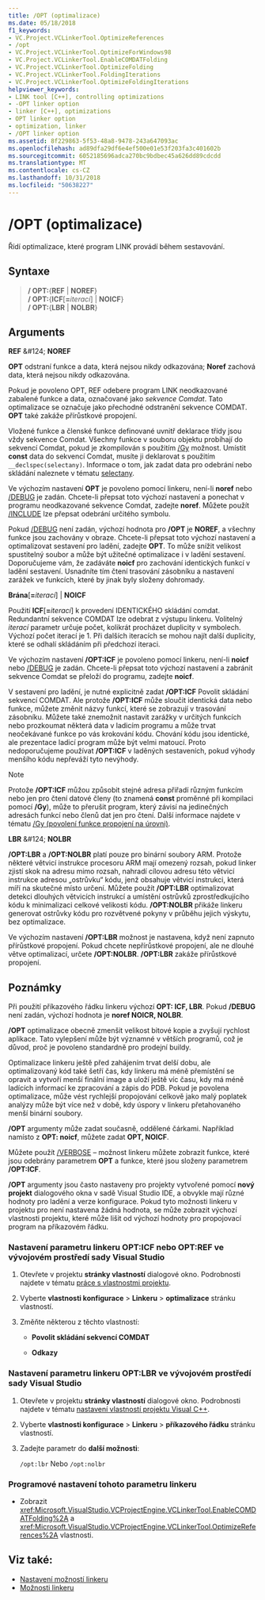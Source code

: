 ```yaml
---
title: /OPT (optimalizace)
ms.date: 05/18/2018
f1_keywords:
- VC.Project.VCLinkerTool.OptimizeReferences
- /opt
- VC.Project.VCLinkerTool.OptimizeForWindows98
- VC.Project.VCLinkerTool.EnableCOMDATFolding
- VC.Project.VCLinkerTool.OptimizeFolding
- VC.Project.VCLinkerTool.FoldingIterations
- VC.Project.VCLinkerTool.OptimizeFoldingIterations
helpviewer_keywords:
- LINK tool [C++], controlling optimizations
- -OPT linker option
- linker [C++], optimizations
- OPT linker option
- optimization, linker
- /OPT linker option
ms.assetid: 8f229863-5f53-48a8-9478-243a647093ac
ms.openlocfilehash: ad89dfa29df6e4ef500e01e53f203fa3c401602b
ms.sourcegitcommit: 6052185696adca270bc9bdbec45a626dd89cdcdd
ms.translationtype: MT
ms.contentlocale: cs-CZ
ms.lasthandoff: 10/31/2018
ms.locfileid: "50638227"
---
```

# <a name="opt-optimizations"></a>/OPT (optimalizace)

Řídí optimalizace, které program LINK provádí během sestavování.

## <a name="syntax"></a>Syntaxe

> **/ OPT:**{**REF** | **NOREF**}<br/>
> **/ OPT:**{**ICF**[**=**_iterací_] | **NOICF**}<br/>
> **/ OPT:**{**LBR** | **NOLBR**}

## <a name="arguments"></a>Arguments

**REF** &AMP;#124; **NOREF**

**OPT** odstraní funkce a data, která nejsou nikdy odkazována; **Noref** zachová data, která nejsou nikdy odkazována.

Pokud je povoleno OPT, REF odebere program LINK neodkazované zabalené funkce a data, označované jako *sekvence Comdat*. Tato optimalizace se označuje jako přechodné odstranění sekvence COMDAT. **OPT** také zakáže přírůstkové propojení.

Vložené funkce a členské funkce definované uvnitř deklarace třídy jsou vždy sekvence Comdat. Všechny funkce v souboru objektu probíhají do sekvencí Comdat, pokud je zkompilován s použitím [/Gy](../../build/reference/gy-enable-function-level-linking.md) možnost. Umístit **const** data do sekvencí Comdat, musíte ji deklarovat s použitím `__declspec(selectany)`. Informace o tom, jak zadat data pro odebrání nebo skládání naleznete v tématu [selectany](../../cpp/selectany.md).

Ve výchozím nastavení **OPT** je povoleno pomocí linkeru, není-li **noref** nebo [/DEBUG](../../build/reference/debug-generate-debug-info.md) je zadán. Chcete-li přepsat toto výchozí nastavení a ponechat v programu neodkazované sekvence Comdat, zadejte **noref**. Můžete použít [/INCLUDE](../../build/reference/include-force-symbol-references.md) lze přepsat odebrání určitého symbolu.

Pokud [/DEBUG](../../build/reference/debug-generate-debug-info.md) není zadán, výchozí hodnota pro **/OPT** je **NOREF**, a všechny funkce jsou zachovány v obraze. Chcete-li přepsat toto výchozí nastavení a optimalizovat sestavení pro ladění, zadejte **OPT**. To může snížit velikost spustitelný soubor a může být užitečné optimalizace i v ladění sestavení. Doporučujeme vám, že zadáváte **noicf** pro zachování identických funkcí v ladění sestavení. Usnadníte tím čtení trasování zásobníku a nastavení zarážek ve funkcích, které by jinak byly složeny dohromady.

**Brána**\[**=**_iterací_] &#124; **NOICF**

Použití **ICF**\[**=**_iterací_] k provedení IDENTICKÉHO skládání comdat. Redundantní sekvence COMDAT lze odebrat z výstupu linkeru. Volitelný *iterací* parametr určuje počet, kolikrát procházet duplicity v symbolech. Výchozí počet iterací je 1. Při dalších iteracích se mohou najít další duplicity, které se odhalí skládáním při předchozí iteraci.

Ve výchozím nastavení **/OPT:ICF** je povoleno pomocí linkeru, není-li **noicf** nebo [/DEBUG](../../build/reference/debug-generate-debug-info.md) je zadán. Chcete-li přepsat toto výchozí nastavení a zabránit sekvence Comdat se přeloží do programu, zadejte **noicf**.

V sestavení pro ladění, je nutné explicitně zadat **/OPT:ICF** Povolit skládání sekvencí COMDAT. Ale protože **/OPT:ICF** může sloučit identická data nebo funkce, můžete změnit názvy funkcí, které se zobrazují v trasování zásobníku. Můžete také znemožnit nastavit zarážky v určitých funkcích nebo prozkoumat některá data v ladicím programu a může trvat neočekávané funkce po vás krokování kódu. Chování kódu jsou identické, ale prezentace ladicí program může být velmi matoucí. Proto nedoporučujeme používat **/OPT:ICF** v laděných sestaveních, pokud výhody menšího kódu nepřeváží tyto nevýhody.

> [!NOTE]
> Protože **/OPT:ICF** můžou způsobit stejné adresa přiřadí různým funkcím nebo jen pro čtení datové členy (to znamená **const** proměnné při kompilaci pomocí **/Gy**), může to přerušit program, který závisí na jedinečných adresách funkcí nebo členů dat jen pro čtení. Další informace najdete v tématu [/Gy (povolení funkce propojení na úrovni)](../../build/reference/gy-enable-function-level-linking.md).

**LBR** &AMP;#124; **NOLBR**

**/OPT:LBR** a **/OPT:NOLBR** platí pouze pro binární soubory ARM. Protože některé větvicí instrukce procesoru ARM mají omezený rozsah, pokud linker zjistí skok na adresu mimo rozsah, nahradí cílovou adresu této větvicí instrukce adresou „ostrůvku“ kódu, jenž obsahuje větvicí instrukci, která míří na skutečné místo určení. Můžete použít **/OPT:LBR** optimalizovat detekci dlouhých větvicích instrukcí a umístění ostrůvků zprostředkujícího kódu k minimalizaci celkové velikosti kódu. **/OPT:NOLBR** přikáže linkeru generovat ostrůvky kódu pro rozvětvené pokyny v průběhu jejich výskytu, bez optimalizace.

Ve výchozím nastavení **/OPT:LBR** možnost je nastavena, když není zapnuto přírůstkové propojení. Pokud chcete nepřírůstkové propojení, ale ne dlouhé větve optimalizací, určete **/OPT:NOLBR**. **/OPT:LBR** zakáže přírůstkové propojení.

## <a name="remarks"></a>Poznámky

Při použití příkazového řádku linkeru výchozí **OPT: ICF, LBR**. Pokud **/DEBUG** není zadán, výchozí hodnota je **noref NOICR, NOLBR**.

**/OPT** optimalizace obecně zmenšit velikost bitové kopie a zvyšují rychlost aplikace. Tato vylepšení může být významné v větších programů, což je důvod, proč je povoleno standardně pro prodejní buildy.

Optimalizace linkeru ještě před zahájením trvat delší dobu, ale optimalizovaný kód také šetří čas, kdy linkeru má méně přemístění se opravit a vytvoří menší finální image a uloží ještě víc času, kdy má méně ladících informací ke zpracování a zápis do PDB. Pokud je povolena optimalizace, může vést rychlejší propojování celkově jako malý poplatek analýzy může být více než v době, kdy úspory v linkeru přetahovaného menší binární soubory.

**/OPT** argumenty může zadat současně, oddělené čárkami. Například namísto z **OPT: noicf**, můžete zadat **OPT, NOICF**.

Můžete použít [/VERBOSE](../../build/reference/verbose-print-progress-messages.md) – možnost linkeru můžete zobrazit funkce, které jsou odebrány parametrem **OPT** a funkce, které jsou složeny parametrem **/OPT:ICF**.

**/OPT** argumenty jsou často nastaveny pro projekty vytvořené pomocí **nový projekt** dialogového okna v sadě Visual Studio IDE, a obvykle mají různé hodnoty pro ladění a verze konfigurace. Pokud tyto možnosti linkeru v projektu pro není nastavena žádná hodnota, se může zobrazit výchozí vlastnosti projektu, které může lišit od výchozí hodnoty pro propojovací program na příkazovém řádku.

### <a name="to-set-the-opticf-or-optref-linker-option-in-the-visual-studio-development-environment"></a>Nastavení parametru linkeru OPT:ICF nebo OPT:REF ve vývojovém prostředí sady Visual Studio

1. Otevřete v projektu **stránky vlastností** dialogové okno. Podrobnosti najdete v tématu [práce s vlastnostmi projektu](../../ide/working-with-project-properties.md).

1. Vyberte **vlastnosti konfigurace** > **Linkeru** > **optimalizace** stránku vlastností.

1. Změňte některou z těchto vlastností:

   - **Povolit skládání sekvencí COMDAT**

   - **Odkazy**

### <a name="to-set-the-optlbr-linker-option-in-the-visual-studio-development-environment"></a>Nastavení parametru linkeru OPT:LBR ve vývojovém prostředí sady Visual Studio

1. Otevřete v projektu **stránky vlastností** dialogové okno. Podrobnosti najdete v tématu [nastavení vlastností projektu Visual C++](../../ide/working-with-project-properties.md).

1. Vyberte **vlastnosti konfigurace** > **Linkeru** > **příkazového řádku** stránku vlastností.

1. Zadejte parametr do **další možnosti**:

   `/opt:lbr` Nebo `/opt:nolbr`

### <a name="to-set-this-linker-option-programmatically"></a>Programové nastavení tohoto parametru linkeru

- Zobrazit <xref:Microsoft.VisualStudio.VCProjectEngine.VCLinkerTool.EnableCOMDATFolding%2A> a <xref:Microsoft.VisualStudio.VCProjectEngine.VCLinkerTool.OptimizeReferences%2A> vlastnosti.

## <a name="see-also"></a>Viz také:

- [Nastavení možností linkeru](../../build/reference/setting-linker-options.md)
- [Možnosti linkeru](../../build/reference/linker-options.md)
